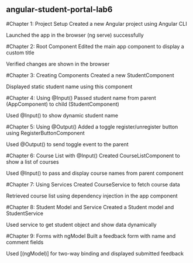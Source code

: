 ## angular-student-portal-lab6

#Chapter 1: Project Setup
Created a new Angular project using Angular CLI

Launched the app in the browser (ng serve) successfully

#Chapter 2: Root Component
Edited the main app component to display a custom title

Verified changes are shown in the browser

#Chapter 3: Creating Components
Created a new StudentComponent

Displayed static student name using this component

#Chapter 4: Using @Input()
Passed student name from parent (AppComponent) to child (StudentComponent)

Used @Input() to show dynamic student name

#Chapter 5: Using @Output()
Added a toggle register/unregister button using RegisterButtonComponent

Used @Output() to send toggle event to the parent

#Chapter 6: Course List with @Input()
Created CourseListComponent to show a list of courses

Used @Input() to pass and display course names from parent component

#Chapter 7: Using Services
Created CourseService to fetch course data

Retrieved course list using dependency injection in the app component

#Chapter 8: Student Model and Service
Created a Student model and StudentService

Used service to get student object and show data dynamically

#Chapter 9: Forms with ngModel
Built a feedback form with name and comment fields

Used [(ngModel)] for two-way binding and displayed submitted feedback
